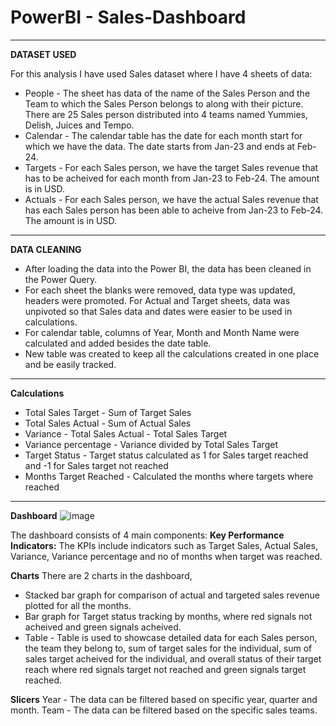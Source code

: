 # PowerBI - Sales-Dashboard
---

**DATASET USED**

For this analysis I have used Sales dataset where I have 4 sheets of data: 

* People - The sheet has data of the name of the Sales Person and the Team to which the Sales Person belongs to along with their picture. There are 25 Sales person distributed into 4 teams named Yummies, Delish, Juices and Tempo.
* Calendar - The calendar table has the date for each month start for which we have the data. The date starts from Jan-23 and ends at Feb-24.
* Targets - For each Sales person, we have the target Sales revenue that has to be acheived for each month from Jan-23 to Feb-24. The amount is in USD.
* Actuals - For each Sales person, we have the actual Sales revenue that has each Sales person has been able to acheive from Jan-23 to Feb-24. The amount is in USD.
---

**DATA CLEANING**

* After loading the data into the Power BI, the data has been cleaned in the Power Query.
* For each sheet the blanks were removed, data type was updated, headers were promoted. For Actual and Target sheets, data was unpivoted so that Sales data and dates were easier to be used in calculations.
* For calendar table, columns of Year, Month and Month Name were calculated and added besides the date table.
* New table was created to keep all the calculations created in one place and be easily tracked.
---

**Calculations**

* Total Sales Target - Sum of Target Sales
* Total Sales Actual - Sum of Actual Sales
* Variance - Total Sales Actual - Total Sales Target
* Variance percentage - Variance divided by Total Sales Target
* Target Status - Target status calculated as 1 for Sales target reached and -1 for Sales target not reached
* Months Target Reached - Calculated the months where targets where reached
 ---

 **Dashboard**
![image](https://github.com/user-attachments/assets/9c701469-b2b6-451c-ac13-549907ec0962)

 The dashboard consists of 4 main components: 
 **Key Performance Indicators:** 
 The KPIs include indicators such as Target Sales, Actual Sales, Variance, Variance percentage and no of months when target was reached.

 **Charts**
 There are 2 charts in the dashboard, 
 * Stacked bar graph for comparison of actual and targeted sales revenue plotted for all the months.
 * Bar graph for Target status tracking by months, where red signals not acheived and green signals acheived.
 * Table - Table is used to showcase detailed data for each Sales person, the team they belong to, sum of target sales for the individual, sum of sales target acheived for the individual, and overall status of 
   their target reach where red signals target not reached and green signals target reached.

**Slicers**
Year - The data can be filtered based on specific year, quarter and month.
Team - The data can be filtered based on the specific sales teams.



